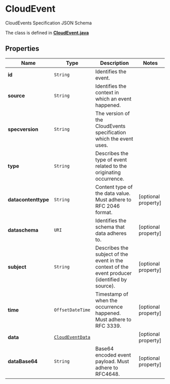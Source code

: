 

# CloudEvent

CloudEvents Specification JSON Schema

The class is defined in **[CloudEvent.java](../../src/main/java/org/openapitools/model/CloudEvent.java)**

## Properties

Name | Type | Description | Notes
------------ | ------------- | ------------- | -------------
**id** | `String` | Identifies the event. | 
**source** | `String` | Identifies the context in which an event happened. | 
**specversion** | `String` | The version of the CloudEvents specification which the event uses. | 
**type** | `String` | Describes the type of event related to the originating occurrence. | 
**datacontenttype** | `String` | Content type of the data value. Must adhere to RFC 2046 format. |  [optional property]
**dataschema** | `URI` | Identifies the schema that data adheres to. |  [optional property]
**subject** | `String` | Describes the subject of the event in the context of the event producer (identified by source). |  [optional property]
**time** | `OffsetDateTime` | Timestamp of when the occurrence happened. Must adhere to RFC 3339. |  [optional property]
**data** | [`CloudEventData`](CloudEventData.md) |  |  [optional property]
**dataBase64** | `String` | Base64 encoded event payload. Must adhere to RFC4648. |  [optional property]












